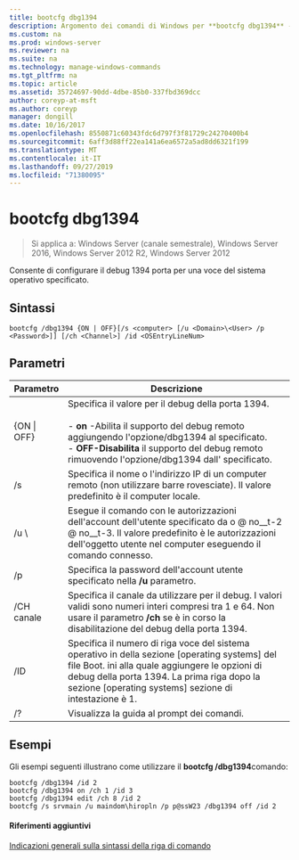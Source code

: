 ```yaml
---
title: bootcfg dbg1394
description: Argomento dei comandi di Windows per **bootcfg dbg1394** -configura il debug della porta 1394 per una voce del sistema operativo specificata
ms.custom: na
ms.prod: windows-server
ms.reviewer: na
ms.suite: na
ms.technology: manage-windows-commands
ms.tgt_pltfrm: na
ms.topic: article
ms.assetid: 35724697-90dd-4dbe-85b0-337fbd369dcc
author: coreyp-at-msft
ms.author: coreyp
manager: dongill
ms.date: 10/16/2017
ms.openlocfilehash: 8550871c60343fdc6d797f3f81729c24270400b4
ms.sourcegitcommit: 6aff3d88ff22ea141a6ea6572a5ad8dd6321f199
ms.translationtype: MT
ms.contentlocale: it-IT
ms.lasthandoff: 09/27/2019
ms.locfileid: "71380095"
---
```

# <a name="bootcfg-dbg1394"></a>bootcfg dbg1394

>Si applica a: Windows Server (canale semestrale), Windows Server 2016, Windows Server 2012 R2, Windows Server 2012

Consente di configurare il debug 1394 porta per una voce del sistema operativo specificato.

## <a name="syntax"></a>Sintassi
```
bootcfg /dbg1394 {ON | OFF}[/s <computer> [/u <Domain>\<User> /p <Password>]] [/ch <Channel>] /id <OSEntryLineNum>
```
## <a name="parameters"></a>Parametri

|      Parametro       |                                                                                                                                           Descrizione                                                                                                                                            |
|----------------------|--------------------------------------------------------------------------------------------------------------------------------------------------------------------------------------------------------------------------------------------------------------------------------------------------|
|   {ON &#124; OFF}    | Specifica il valore per il debug della porta 1394.<br /><br />-   **on** -Abilita il supporto del debug remoto aggiungendo l'opzione/dbg1394 al <OSEntryLineNum> specificato.<br />-   **OFF-Disabilita** il supporto del debug remoto rimuovendo l'opzione/dbg1394 dall'<OSEntryLineNum> specificato. |
|    /s <computer>     |                                                                                        Specifica il nome o l'indirizzo IP di un computer remoto (non utilizzare barre rovesciate). Il valore predefinito è il computer locale.                                                                                        |
| /u <Domain>\\<User>  |                                               Esegue il comando con le autorizzazioni dell'account dell'utente specificato da <User> o <Domain> @ no__t-2 @ no__t-3. Il valore predefinito è le autorizzazioni dell'oggetto utente nel computer eseguendo il comando connesso.                                               |
|    /p <Password>     |                                                                                                      Specifica la password dell'account utente specificato nella **/u** parametro.                                                                                                       |
|     /CH canale      |                                                           Specifica il canale da utilizzare per il debug. I valori validi sono numeri interi compresi tra 1 e 64. Non usare il parametro **/ch** <Channel> se è in corso la disabilitazione del debug della porta 1394.                                                           |
| /ID <OSEntryLineNum> |                                  Specifica il numero di riga voce del sistema operativo in della sezione [operating systems] del file Boot. ini alla quale aggiungere le opzioni di debug della porta 1394. La prima riga dopo la sezione [operating systems] sezione di intestazione è 1.                                  |
|          /?          |                                                                                                                               Visualizza la guida al prompt dei comandi.                                                                                                                               |

## <a name="BKMK_examples"></a>Esempi
Gli esempi seguenti illustrano come utilizzare il **bootcfg /dbg1394**comando:
```
bootcfg /dbg1394 /id 2 
bootcfg /dbg1394 on /ch 1 /id 3 
bootcfg /dbg1394 edit /ch 8 /id 2 
bootcfg /s srvmain /u maindom\hiropln /p p@ssW23 /dbg1394 off /id 2
```
#### <a name="additional-references"></a>Riferimenti aggiuntivi
[Indicazioni generali sulla sintassi della riga di comando](command-line-syntax-key.md)
